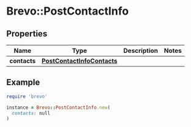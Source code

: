 # Brevo::PostContactInfo

## Properties

| Name | Type | Description | Notes |
| ---- | ---- | ----------- | ----- |
| **contacts** | [**PostContactInfoContacts**](PostContactInfoContacts.md) |  |  |

## Example

```ruby
require 'brevo'

instance = Brevo::PostContactInfo.new(
  contacts: null
)
```

